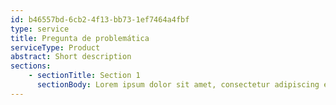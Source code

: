 ```yaml
---
id: b46557bd-6cb2-4f13-bb73-1ef7464a4fbf
type: service
title: Pregunta de problemática
serviceType: Product
abstract: Short description 
sections:
    - sectionTitle: Section 1
      sectionBody: Lorem ipsum dolor sit amet, consectetur adipiscing elit, sed do eiusmod tempor incididunt.
---
```

